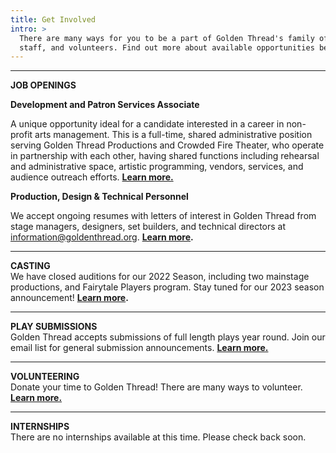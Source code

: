 ```yaml
---
title: Get Involved
intro: >
  There are many ways for you to be a part of Golden Thread's family of artists,
  staff, and volunteers. Find out more about available opportunities below.
---
```

- - -

**JOB OPENINGS**

**D﻿evelopment and Patron Services Associate**

A unique opportunity ideal for a candidate interested in a career in non-profit arts management. This is a full-time, shared administrative position serving Golden Thread Productions and Crowded Fire Theater, who operate in partnership with each other, having shared functions including rehearsal and administrative space, artistic programming, vendors, services, and audience outreach efforts. **[Learn more.](https://goldenthread.org/get-involved/)**

**Production, Design & Technical Personnel**

We accept ongoing resumes with letters of interest in Golden Thread from stage managers, designers, set builders, and technical directors at [information@goldenthread.org]((mailto:information@goldenthread.org)). **[Learn more](/get-involved/jobs/).**

- - -

**CASTING**\
We have closed auditions for our 2022 Season, including two mainstage productions, and Fairytale Players program. Stay tuned for our 2023 season announcement! **[Learn more](/get-involved/casting/).**

- - -

**PLAY SUBMISSIONS**\
Golden Thread accepts submissions of full length plays year round. Join our email list for general submission announcements. **[Learn more.](/get-involved/submissions/)**

- - -

**VOLUNTEERING**\
Donate your time to Golden Thread! There are many ways to volunteer. **[Learn more.](/get-involved/volunteer/)**

- - -

**INTERNSHIPS**\
There are no internships available at this time. Please check back soon.